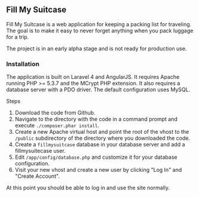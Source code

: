 ## Fill My Suitcase

Fill My Suitcase is a web application for keeping a packing list for traveling.
The goal is to make it easy to never forget anything when you pack luggage for
a trip.

The project is in an early alpha stage and is not ready for production use.

### Installation

The application is built on Laravel 4 and AngularJS.  It requires Apache 
running PHP >= 5.3.7 and the MCrypt PHP extension.  It also requires a database
server with a PDO driver.  The default configuration uses MySQL.

Steps

1. Download the code from Github.
2. Navigate to the directory with the code in a command prompt and execute
   `./composer.phar install`.
3. Create a new Apache virtual host and point the root of the vhost to the
   `/public` subdirectory of the directory where you downloaded the code.
4. Create a `fillmysuitcase` database in your database server and add a
   fillmysuitecase user.
5. Edit `/app/config/database.php` and customize it for your database
   configuration.
6. Visit your new vhost and create a new user by clicking "Log In" and 
   "Create Account".

At this point you should be able to log in and use the site normally.


